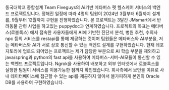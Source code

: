 동국대학교 종합설계 Team Fiveguys의 Ai기반 메타버스 펫 헬스케어 서비스의 백엔드 프로젝트입니다.
정해진 일정에 따라 4명의 팀원이 2024년 3월부터 6월까지 설계를, 9월부터 12월까지 구현을 진행하였습니다.
본 프로젝트는 3달간 JMsmart에서 반려동물 관련 사업을 하고있는 puppydoc과 연계하였습니다.
프로젝트의 목표는 메타버스(로블록스) 에서 접속한 사용자들에게 AI에 기반한 진단서 분석, 병원 추천, 수의사 npc 등의 서비스를 restapi를 통해 제공하는 것이며 팀원들은 메타버스와 AI부분을, 저는 메타버스와 AI가 서로 상호
통신할 수 있는 백엔드 설계를 구현하였습니다.
현재 레포지토리에 업로드 되어있는 프로젝트는 제가 담당한 부분으로 AI 학습 부분을 제외하고 java/spring과 python의 fast api를 사용하여 메타버스-서버-AI모듈이 통신할 수 있는 백엔드 프로젝트입니다.
Ngrok을 사용하여 배포하고 외부 인터넷에서 로블록스를 실행한 팀원이 서비스를 이용가능한 점까지 확인했습니다.
회사측에서 보안을 이유로 사내 데이터베이스에 접근할 수 있는 api를 제공하지 않아서 블가피하게 본인의 Oracle DB를 사용하여 구현하였습니다.
